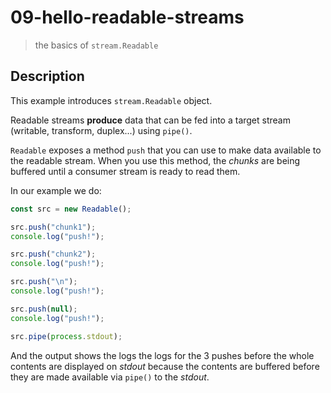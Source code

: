 # 09-hello-readable-streams
> the basics of `stream.Readable`

## Description
This example introduces `stream.Readable` object.

Readable streams **produce** data that can be fed into a target stream (writable, transform, duplex...) using `pipe()`.

`Readable` exposes a method `push` that you can use to make data available to the readable stream. When you use this method, the *chunks* are being buffered until a consumer stream is ready to read them.

In our example we do:
```javascript
const src = new Readable();

src.push("chunk1");
console.log("push!");

src.push("chunk2");
console.log("push!");

src.push("\n");
console.log("push!");

src.push(null);
console.log("push!");

src.pipe(process.stdout);
```

And the output shows the logs the logs for the 3 pushes before the whole contents are displayed on *stdout* because the contents are buffered before they are made available via `pipe()` to the *stdout*.